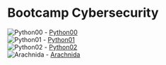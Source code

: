 # Bootcamp Cybersecurity


![Python00](https://progress-bar.dev/100/?title=✅%20&color=303030&width=100) - [Python00](https://github.com/SrJupi/bootcampCyber-python00)  
![Python01](https://progress-bar.dev/83/?title=🔄%20&color=303030&width=100) - [Python01](https://github.com/SrJupi/bootcampCyber-python01)  
![Python02](https://progress-bar.dev/33/?title=🚫%20&color=303030&width=100) - [Python02](https://github.com/SrJupi/bootcampCyber-python02)  
![Arachnida](https://progress-bar.dev/0/?title=🔄%20&color=303030&width=100) - [Arachnida](https://github.com/SrJupi/bootcampCyber-arachnida)  
